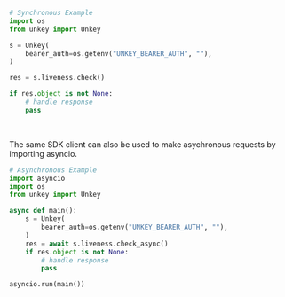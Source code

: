<!-- Start SDK Example Usage [usage] -->
```python
# Synchronous Example
import os
from unkey import Unkey

s = Unkey(
    bearer_auth=os.getenv("UNKEY_BEARER_AUTH", ""),
)

res = s.liveness.check()

if res.object is not None:
    # handle response
    pass
```

</br>

The same SDK client can also be used to make asychronous requests by importing asyncio.
```python
# Asynchronous Example
import asyncio
import os
from unkey import Unkey

async def main():
    s = Unkey(
        bearer_auth=os.getenv("UNKEY_BEARER_AUTH", ""),
    )
    res = await s.liveness.check_async()
    if res.object is not None:
        # handle response
        pass

asyncio.run(main())
```
<!-- End SDK Example Usage [usage] -->